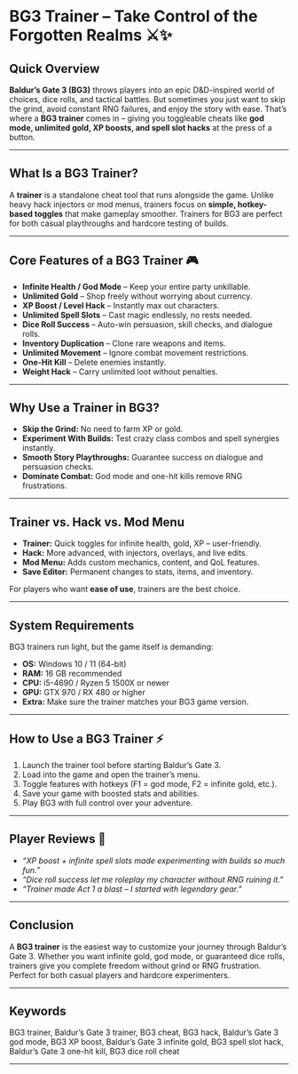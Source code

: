 # BG3 Trainer – Take Control of the Forgotten Realms ⚔️✨

## Quick Overview

**Baldur’s Gate 3 (BG3)** throws players into an epic D\&D-inspired world of choices, dice rolls, and tactical battles. But sometimes you just want to skip the grind, avoid constant RNG failures, and enjoy the story with ease. That’s where a **BG3 trainer** comes in – giving you toggleable cheats like **god mode, unlimited gold, XP boosts, and spell slot hacks** at the press of a button.


---

## What Is a BG3 Trainer?

A **trainer** is a standalone cheat tool that runs alongside the game. Unlike heavy hack injectors or mod menus, trainers focus on **simple, hotkey-based toggles** that make gameplay smoother. Trainers for BG3 are perfect for both casual playthroughs and hardcore testing of builds.

---

## Core Features of a BG3 Trainer 🎮

* **Infinite Health / God Mode** – Keep your entire party unkillable.
* **Unlimited Gold** – Shop freely without worrying about currency.
* **XP Boost / Level Hack** – Instantly max out characters.
* **Unlimited Spell Slots** – Cast magic endlessly, no rests needed.
* **Dice Roll Success** – Auto-win persuasion, skill checks, and dialogue rolls.
* **Inventory Duplication** – Clone rare weapons and items.
* **Unlimited Movement** – Ignore combat movement restrictions.
* **One-Hit Kill** – Delete enemies instantly.
* **Weight Hack** – Carry unlimited loot without penalties.

---

## Why Use a Trainer in BG3?

* **Skip the Grind:** No need to farm XP or gold.
* **Experiment With Builds:** Test crazy class combos and spell synergies instantly.
* **Smooth Story Playthroughs:** Guarantee success on dialogue and persuasion checks.
* **Dominate Combat:** God mode and one-hit kills remove RNG frustrations.

---

## Trainer vs. Hack vs. Mod Menu

* **Trainer:** Quick toggles for infinite health, gold, XP – user-friendly.
* **Hack:** More advanced, with injectors, overlays, and live edits.
* **Mod Menu:** Adds custom mechanics, content, and QoL features.
* **Save Editor:** Permanent changes to stats, items, and inventory.

For players who want **ease of use**, trainers are the best choice.

---

## System Requirements

BG3 trainers run light, but the game itself is demanding:

* **OS:** Windows 10 / 11 (64-bit)
* **RAM:** 16 GB recommended
* **CPU:** i5-4690 / Ryzen 5 1500X or newer
* **GPU:** GTX 970 / RX 480 or higher
* **Extra:** Make sure the trainer matches your BG3 game version.

---

## How to Use a BG3 Trainer ⚡

1. Launch the trainer tool before starting Baldur’s Gate 3.
2. Load into the game and open the trainer’s menu.
3. Toggle features with hotkeys (F1 = god mode, F2 = infinite gold, etc.).
4. Save your game with boosted stats and abilities.
5. Play BG3 with full control over your adventure.

---

## Player Reviews 💬

* *“XP boost + infinite spell slots made experimenting with builds so much fun.”*
* *“Dice roll success let me roleplay my character without RNG ruining it.”*
* *“Trainer made Act 1 a blast – I started with legendary gear.”*

---

## Conclusion

A **BG3 trainer** is the easiest way to customize your journey through Baldur’s Gate 3. Whether you want infinite gold, god mode, or guaranteed dice rolls, trainers give you complete freedom without grind or RNG frustration. Perfect for both casual players and hardcore experimenters.

---

## Keywords

BG3 trainer, Baldur’s Gate 3 trainer, BG3 cheat, BG3 hack, Baldur’s Gate 3 god mode, BG3 XP boost, Baldur’s Gate 3 infinite gold, BG3 spell slot hack, Baldur’s Gate 3 one-hit kill, BG3 dice roll cheat

---
